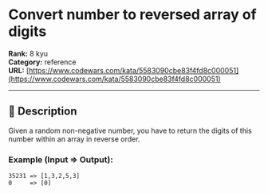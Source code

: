 # Convert number to reversed array of digits

**Rank:** 8 kyu  
**Category:** reference  
**URL:** [https://www.codewars.com/kata/5583090cbe83f4fd8c000051](https://www.codewars.com/kata/5583090cbe83f4fd8c000051)

---

## 📝 Description

Given a random non-negative number, you have to return the digits of this number within an array in reverse order.

### Example (Input => Output):

```
35231 => [1,3,2,5,3]
0     => [0]
```
